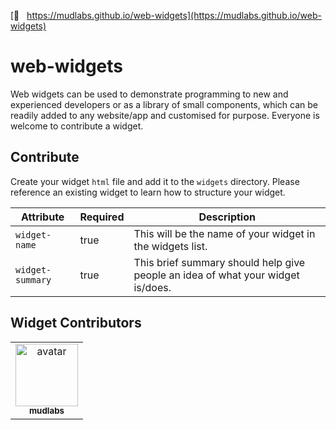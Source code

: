 [:link: &nbsp; https://mudlabs.github.io/web-widgets](https://mudlabs.github.io/web-widgets)

# web-widgets
Web widgets can be used to demonstrate programming to new and experienced developers or as a library of small components, which can be readily added to any website/app and customised for purpose. Everyone is welcome to contribute a widget.


## Contribute
Create your widget `html` file and add it to the `widgets` directory. Please reference an existing widget to learn how to structure your widget.

| Attribute | Required | Description |
| --- | --- | --- |
| `widget-name` | true | This will be the name of your widget in the widgets list. |
| `widget-summary` | true | This brief summary should help give people an idea of what your widget is/does. |



## Widget Contributors

<table>
  <tbody id="contributors">
    <tr><td id="mudlabs" align="center">
  <a href="https://github.com/mudlabs">
    <img src="https://avatars.githubusercontent.com/u/32623552?v=4" width="100px;" alt="avatar"><br>
    <sub><b>mudlabs</b></sub>
  </a>
</td>
</tr>
  </tbody>
</table>
